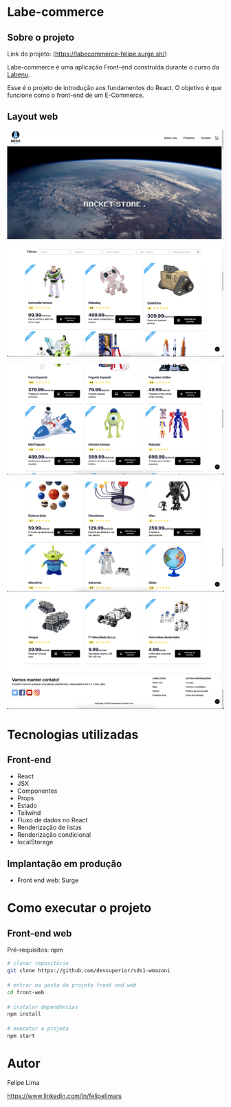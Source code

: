 # Labe-commerce

## Sobre o projeto

Link do projeto: (https://labecommerce-felipe.surge.sh/)

Labe-commerce é uma aplicação Front-end construída durante o curso da [Labenu](https://www.labenu.com.br/ "Site da Labenu").

Esse é o projeto de introdução aos fundamentos do React. O objetivo é que funcione como o front-end de um E-Commerce.


## Layout web
![Web 1](https://github.com/felipelimars/projeto-frontendreact/blob/main/felipelima-projeto-react/src/utils/1.png)


![Web 2](https://github.com/felipelimars/projeto-frontendreact/blob/main/felipelima-projeto-react/src/utils/2.png)


![Web 3](https://github.com/felipelimars/projeto-frontendreact/blob/main/felipelima-projeto-react/src/utils/3.png)

![Web 4](https://github.com/felipelimars/projeto-frontendreact/blob/main/felipelima-projeto-react/src/utils/4.png)


![Web 5](https://github.com/felipelimars/projeto-frontendreact/blob/main/felipelima-projeto-react/src/utils/5.png)


# Tecnologias utilizadas

## Front-end

- React
- JSX
- Componentes
- Props
- Estado
- Tailwind
- Fluxo de dados no React
- Renderização de listas
- Renderização condicional
- localStorage

## Implantação em produção

- Front end web: Surge

# Como executar o projeto

## Front-end web
Pré-requisitos: npm 

```bash / terminal
# clonar repositório
git clone https://github.com/devsuperior/sds1-wmazoni

# entrar na pasta do projeto front end web
cd front-web

# instalar dependências
npm install

# executar o projeto
npm start
```

# Autor

Felipe Lima

https://www.linkedin.com/in/felipelimars
